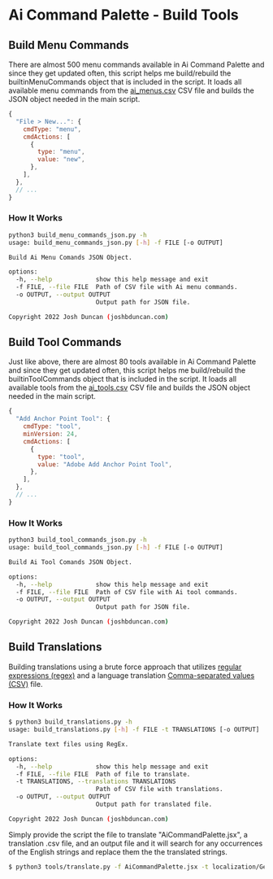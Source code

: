 # Ai Command Palette - Build Tools

## Build Menu Commands

There are almost 500 menu commands available in Ai Command Palette and since they get updated often, this script helps me build/rebuild the builtinMenuCommands object that is included in the script. It loads all available menu commands from the [ai_menus.csv](/ai_menus.csv) CSV file and builds the JSON object needed in the main script.

```javascript
{
  "File > New...": {
    cmdType: "menu",
    cmdActions: [
      {
        type: "menu",
        value: "new",
      },
    ],
  },
  // ...
}
```

### How It Works

```bash
python3 build_menu_commands_json.py -h                                                           
usage: build_menu_commands_json.py [-h] -f FILE [-o OUTPUT]

Build Ai Menu Comands JSON Object.

options:
  -h, --help            show this help message and exit
  -f FILE, --file FILE  Path of CSV file with Ai menu commands.
  -o OUTPUT, --output OUTPUT
                        Output path for JSON file.

Copyright 2022 Josh Duncan (joshbduncan.com)
```

## Build Tool Commands 

Just like above, there are almost 80 tools available in Ai Command Palette and since they get updated often, this script helps me build/rebuild the builtinToolCommands object that is included in the script. It loads all available tools from the [ai_tools.csv](/ai_tools.csv) CSV file and builds the JSON object needed in the main script.

```javascript
{
  "Add Anchor Point Tool": {
    cmdType: "tool",
    minVersion: 24,
    cmdActions: [
      {
        type: "tool",
        value: "Adobe Add Anchor Point Tool",
      },
    ],
  },
  // ...
}
```

### How It Works

```bash
python3 build_tool_commands_json.py -h 
usage: build_tool_commands_json.py [-h] -f FILE [-o OUTPUT]

Build Ai Tool Comands JSON Object.

options:
  -h, --help            show this help message and exit
  -f FILE, --file FILE  Path of CSV file with Ai tool commands.
  -o OUTPUT, --output OUTPUT
                        Output path for JSON file.

Copyright 2022 Josh Duncan (joshbduncan.com)
```

## Build Translations

Building translations using a brute force approach that utilizes [regular expressions (regex)](https://en.wikipedia.org/wiki/Regular_expression) and a language translation [Comma-separated values (CSV)](https://en.wikipedia.org/wiki/Comma-separated_values) file.

### How It Works

```bash
$ python3 build_translations.py -h
usage: build_translations.py [-h] -f FILE -t TRANSLATIONS [-o OUTPUT]

Translate text files using RegEx.

options:
  -h, --help            show this help message and exit
  -f FILE, --file FILE  Path of file to translate.
  -t TRANSLATIONS, --translations TRANSLATIONS
                        Path of CSV file with translations.
  -o OUTPUT, --output OUTPUT
                        Output path for translated file.

Copyright 2022 Josh Duncan (joshbduncan.com)
```

Simply provide the script the file to translate "AiCommandPalette.jsx", a translation .csv file, and an output file and it will search for any occurrences of the English strings and replace them the the translated strings.

```bash
$ python3 tools/translate.py -f AiCommandPalette.jsx -t localization/German.csv -o AiCommandPalette-German.jsx
```
